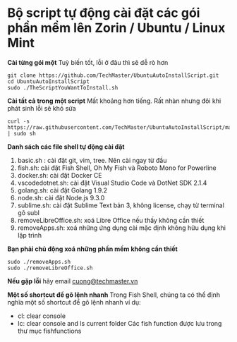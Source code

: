 # Bộ script tự động cài đặt các gói phần mềm lên Zorin / Ubuntu / Linux Mint

**Cài từng gói một**
Tuỳ biến tốt, lỗi ở đâu thì sẽ dễ rò hơn
```shell
git clone https://github.com/TechMaster/UbuntuAutoInstallScript.git
cd UbuntuAutoInstallScript
sudo ./TheScriptYouWantToInstall.sh
```
**Cài tất cả trong một script**
Mất khoảng hơn tiếng. Rất nhàn nhưng đôi khi phát sinh lỗi sẽ khó sửa
```
curl -s https://raw.githubusercontent.com/TechMaster/UbuntuAutoInstallScript/master/install.sh | sudo sh
```

**Danh sách các file shell tự động cài đặt**
1. basic.sh : cài đặt git, vim, tree. Nên cài ngay từ đầu
2. fish.sh: cài đặt Fish Shell, Oh My Fish và Roboto Mono for Powerline
3. docker.sh: cài đặt Docker CE
4. vscodedotnet.sh: cài đặt Visual Studio Code và DotNet SDK 2.1.4
5. golang.sh: cài đặt Golang 1.9.2
6. node.sh: cài đặt Node.js 9.3.0
7. sublime.sh: cài đặt Sublime Text bản 3, không license, chạy từ terminal gõ subl
8. removeLibreOffice.sh: xoá Libre Office nếu thấy không cần thiết
9. removeApps.sh: xoá những ứng dụng cài mặc định không hữu dụng khi lập trình

**Bạn phải chủ động xoá những phần mềm không cần thiết**
```
sudo ./removeApps.sh
sudo ./removeLibreOffice.sh
```

**Nếu gặp lỗi**
hãy email cuong@techmaster.vn

**Một số shortcut để gõ lệnh nhanh**
Trong Fish Shell, chúng ta có thể định nghĩa một số shortcut để gõ lệnh nhanh ví dụ:
- cl: clear console
- lc: clear console and ls current folder
Các fish function được lưu trong thư mục fishfunctions